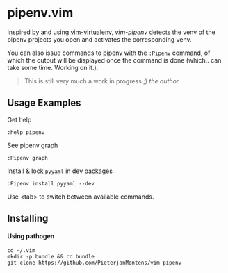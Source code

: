 # pipenv.vim

Inspired by and using [vim-virtualenv](https://github.com/plytophogy/vim-virtualenv), _vim-pipenv_ detects the venv of the pipenv projects you open and activates the corresponding venv.

You can also issue commands to pipenv with the `:Pipenv` command, of which the output will be displayed once the command is done (which.. can take some time. Working on it.).

> This is still very much a work in progress ;)
_the author_

## Usage Examples ##

Get help

    :help pipenv

See pipenv graph
    
    :Pipenv graph

Install & lock `pyyaml` in dev packages

    :Pipenv install pyyaml --dev


Use \<tab\> to switch between available commands.

## Installing ##

#### Using pathogen ####
```shell
cd ~/.vim
mkdir -p bundle && cd bundle
git clone https://github.com/PieterjanMontens/vim-pipenv
```

